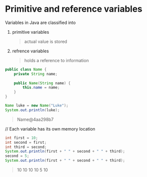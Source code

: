# Primitive and reference variables

Variables in Java are classified into 
1. primitive variables
   > actual value is stored
2. refrence variables
   > holds a reference to information

```java
public class Name {
    private String name;
    
    public Name(String name) {
        this.name = name;
    }
}
```
```java
Name luke = new Name("Luke");
System.out.println(luke);
```
> Name@4aa298b7

// Each variable has its own memory location
```java
int first = 10;
int second = first;
int third = second;
System.out.println(first + " " + second + " " + third);
second = 5;
System.out.println(first + " " + second + " " + third);
```
> 10 10 10
> 10 5 10

